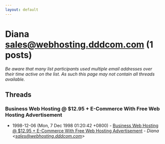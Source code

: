 ```yaml
---
layout: default
---
```


# Diana <sales@webhosting.dddcom.com> (1 posts)

_Be aware that many list participants used multiple email addresses over their time active on the list. As such this page may not contain all threads available._

## Threads

### Business Web Hosting @ $12.95 + E-Commerce With Free Web Hosting  Advertisement
+ 1998-12-06 (Mon, 7 Dec 1998 01:20:42 +0800) - [Business Web Hosting @ $12.95 + E-Commerce With Free Web Hosting  Advertisement](/archive/1998/12/be50b92e71d63c99511c4665bad7080815bdbdd7eb010ec536584ec6b3c90d45) - _Diana \<sales@webhosting.dddcom.com\>_

